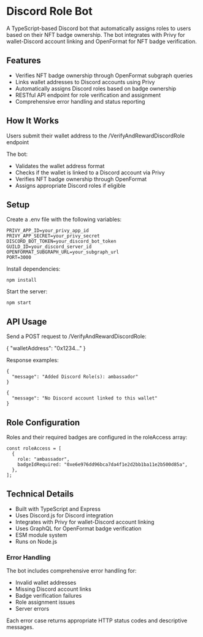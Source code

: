 # Discord Role Bot

A TypeScript-based Discord bot that automatically assigns roles to users based on their NFT badge ownership. The bot integrates with Privy for wallet-Discord account linking and OpenFormat for NFT badge verification.
    
## Features

- Verifies NFT badge ownership through OpenFormat subgraph queries
- Links wallet addresses to Discord accounts using Privy
- Automatically assigns Discord roles based on badge ownership
- RESTful API endpoint for role verification and assignment
- Comprehensive error handling and status reporting

## How It Works

Users submit their wallet address to the /VerifyAndRewardDiscordRole endpoint

The bot:

- Validates the wallet address format
- Checks if the wallet is linked to a Discord account via Privy
- Verifies NFT badge ownership through OpenFormat
- Assigns appropriate Discord roles if eligible

## Setup

Create a .env file with the following variables:

```
PRIVY_APP_ID=your_privy_app_id
PRIVY_APP_SECRET=your_privy_secret
DISCORD_BOT_TOKEN=your_discord_bot_token
GUILD_ID=your_discord_server_id
OPENFORMAT_SUBGRAPH_URL=your_subgraph_url
PORT=3000
```
Install dependencies:

```
npm install
```

Start the server:

```
npm start
```

## API Usage

Send a POST request to /VerifyAndRewardDiscordRole:

{
  "walletAddress": "0x1234..."
}

Response examples:

```
{
  "message": "Added Discord Role(s): ambassador"
}
```

```
{
  "message": "No Discord account linked to this wallet"
}
```

## Role Configuration

Roles and their required badges are configured in the roleAccess array:

``` 
const roleAccess = [
  {
    role: "ambassador",
    badgeIdRequired: "0xe6e976dd96bca7da4f1e2d2bb1ba11e2b500d85a",
  },
];
```

## Technical Details

- Built with TypeScript and Express
- Uses Discord.js for Discord integration
- Integrates with Privy for wallet-Discord account linking
- Uses GraphQL for OpenFormat badge verification
- ESM module system
- Runs on Node.js

### Error Handling

The bot includes comprehensive error handling for:

- Invalid wallet addresses
- Missing Discord account links
- Badge verification failures
- Role assignment issues
- Server errors

Each error case returns appropriate HTTP status codes and descriptive messages.
